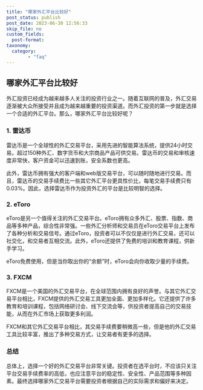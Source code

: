 ```yaml
---
title: "哪家外汇平台比较好"
post_status: publish
post_date: 2023-06-30 12:56:33
skip_file: no
custom_fields: 
  post-format: 
taxonomy:
  category:
        - "faq"
---
```


## 哪家外汇平台比较好

外汇投资已经成为越来越多人关注的投资行业之一。随着互联网的普及，外汇交易逐渐被大众所接受并且成为越来越重要的投资渠道。而外汇投资的第一步就是选择一个合适的外汇平台。那么，哪家外汇平台比较好呢？

### 1. 雷达币

雷达币是一个全球性的外汇交易平台，采用先进的智能算法系统，提供24小时交易。超过150种外汇、数字货币和大宗商品产品可供交易。雷达币的交易和审核速度非常快，客户资金可以迅速到账，安全系数也更高。

此外，雷达币拥有强大的客户端和web版交易平台，可以随时随地进行交易。而且，雷达币的交易手续费比一些其它外汇平台更具性价比，每笔交易手续费只有0.03%。因此，选择雷达币作为投资外汇的平台是比较明智的选择。

### 2. eToro

eToro是另一个值得关注的外汇交易平台。eToro拥有众多外汇、股票、指数、商品等多种产品，综合性非常强。一些外汇分析师和交易员在eToro交易平台上发布了各种分析和交易信号。通过eToro，投资者可以不仅仅是进行外汇交易，还可以社交化，和交易者互相交流。此外，eToro还提供了免费的培训和教育课程，供新手学习。

eToro免费使用，但是当你取出你的“余额”时，eToro会向你收取少量的手续费。

### 3. FXCM

FXCM是一个美国的外汇交易平台，在全球范围内拥有良好的声誉。与其它外汇交易平台相比，FXCM提供的外汇交易工具更加全面、更加多样化。它还提供了许多教育和培训课程，包括网络研讨会、线下交流会等，供投资者提高自己的交易技能，从而在外汇市场上获取更多利润。

FXCM和其它外汇交易平台相比，其交易手续费要稍微高一些，但是他的外汇交易工具比较丰富，推出了多种交易方式，让交易者有更多的选择。

### 总结

总体上，选择一个好的外汇交易平台非常关键。投资者在选平台时，不应该只关注平台交易手续费率的高低，也应注意平台的稳定性、安全性、产品范围等多种因素。最终选择哪家外汇交易平台需要投资者根据自己的实际需求和偏好来决定。
